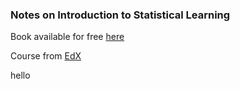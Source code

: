### Notes on Introduction to Statistical Learning

Book available for free [here](http://faculty.marshall.usc.edu/gareth-james/)

Course from [EdX](https://courses.edx.org/courses/course-v1:StanfordOnline+STATSX0001+1T2020/course/)

hello